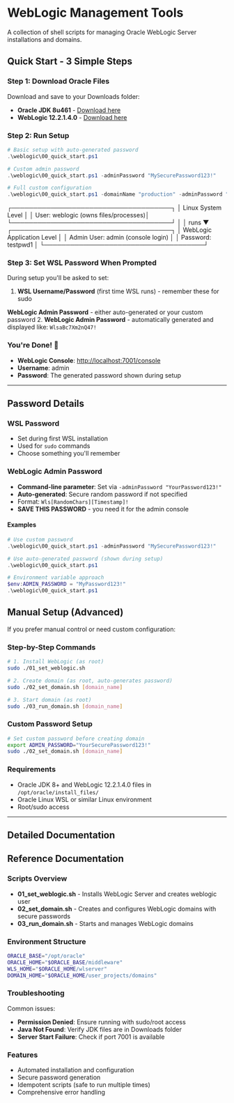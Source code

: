 # WebLogic Management Tools

A collection of shell scripts for managing Oracle WebLogic Server installations and domains.

## Quick Start - 3 Simple Steps

### Step 1: Download Oracle Files

Download and save to your Downloads folder:

- **Oracle JDK 8u461** - [Download here](https://www.oracle.com/java/technologies/javase-jdk8-doc-downloads.html)
- **WebLogic 12.2.1.4.0** - [Download here](https://www.oracle.com/qa/middleware/technologies/weblogic-server-downloads.html)

### Step 2: Run Setup

```powershell
# Basic setup with auto-generated password
.\weblogic\00_quick_start.ps1

# Custom admin password
.\weblogic\00_quick_start.ps1 -adminPassword "MySecurePassword123!"

# Full custom configuration
.\weblogic\00_quick_start.ps1 -domainName "production" -adminPassword "SecurePass123!" -adminPort 7002
```

┌─────────────────────────────────────┐
│ Linux System Level                  │
│ User: weblogic (owns files/processes)│
└─────────────────────────────────────┘
                  │
                  │ runs
                  ▼
┌─────────────────────────────────────┐
│ WebLogic Application Level          │
│ Admin User: admin (console login)   │
│ Password: testpwd1                   │
└─────────────────────────────────────┘

### Step 3: Set WSL Password When Prompted

During setup you'll be asked to set:

1. **WSL Username/Password** (first time WSL runs) - remember these for sudo

**WebLogic Admin Password** - either auto-generated or your custom password
2. **WebLogic Admin Password** - automatically generated and displayed like: `WlsaBc7Xm2nQ47!`

### You're Done! 🎉

- **WebLogic Console**: <http://localhost:7001/console>
- **Username**: admin
- **Password**: The generated password shown during setup

---

## Password Details

### WSL Password

- Set during first WSL installation
- Used for `sudo` commands
- Choose something you'll remember

### WebLogic Admin Password

- **Command-line parameter**: Set via `-adminPassword "YourPassword123!"`
- **Auto-generated**: Secure random password if not specified
- Format: `Wls[RandomChars][Timestamp]!`
- **SAVE THIS PASSWORD** - you need it for the admin console

#### Examples

```powershell
# Use custom password
.\weblogic\00_quick_start.ps1 -adminPassword "MySecurePassword123!"

# Use auto-generated password (shown during setup)
.\weblogic\00_quick_start.ps1

# Environment variable approach
$env:ADMIN_PASSWORD = "MyPassword123!"
.\weblogic\00_quick_start.ps1
```

## Manual Setup (Advanced)

If you prefer manual control or need custom configuration:

### Step-by-Step Commands

```bash
# 1. Install WebLogic (as root)
sudo ./01_set_weblogic.sh

# 2. Create domain (as root, auto-generates password)
sudo ./02_set_domain.sh [domain_name]

# 3. Start domain (as root)
sudo ./03_run_domain.sh [domain_name]
```

### Custom Password Setup

```bash
# Set custom password before creating domain
export ADMIN_PASSWORD="YourSecurePassword123!"
sudo ./02_set_domain.sh [domain_name]
```

### Requirements

- Oracle JDK 8+ and WebLogic 12.2.1.4.0 files in `/opt/oracle/install_files/`
- Oracle Linux WSL or similar Linux environment
- Root/sudo access

---

## Detailed Documentation

## Reference Documentation

### Scripts Overview

- **01_set_weblogic.sh** - Installs WebLogic Server and creates weblogic user
- **02_set_domain.sh** - Creates and configures WebLogic domains with secure passwords
- **03_run_domain.sh** - Starts and manages WebLogic domains

### Environment Structure

```bash
ORACLE_BASE="/opt/oracle"
ORACLE_HOME="$ORACLE_BASE/middleware"
WLS_HOME="$ORACLE_HOME/wlserver"
DOMAIN_HOME="$ORACLE_HOME/user_projects/domains"
```

### Troubleshooting

Common issues:

- **Permission Denied**: Ensure running with sudo/root access
- **Java Not Found**: Verify JDK files are in Downloads folder
- **Server Start Failure**: Check if port 7001 is available

### Features

- Automated installation and configuration
- Secure password generation
- Idempotent scripts (safe to run multiple times)
- Comprehensive error handling
